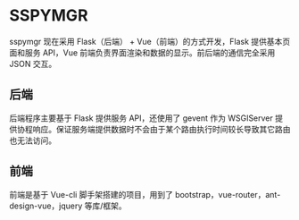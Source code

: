 # SSPYMGR

sspymgr 现在采用 Flask（后端） + Vue（前端）的方式开发，Flask 提供基本页面和服务 API，Vue 前端负责界面渲染和数据的显示。前后端的通信完全采用 JSON 交互。

## 后端

后端程序主要基于 Flask 提供服务 API，还使用了 gevent 作为 WSGIServer 提供协程响应。保证服务端提供数据时不会由于某个路由执行时间较长导致其它路由也无法访问。

## 前端

前端是基于 Vue-cli 脚手架搭建的项目，用到了 bootstrap，vue-router，ant-design-vue，jquery 等库/框架。
